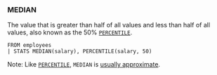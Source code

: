 <!--
This is generated by ESQL’s AbstractFunctionTestCase. Do no edit it. See ../README.md for how to regenerate it.
-->

### MEDIAN
The value that is greater than half of all values and less than half of all values, also known as the 50% [`PERCENTILE`](https://www.elastic.co/docs/reference/elasticsearch/query-languages/esql/esql-functions-operators#esql-percentile).

```esql
FROM employees
| STATS MEDIAN(salary), PERCENTILE(salary, 50)
```
Note: Like [`PERCENTILE`](https://www.elastic.co/docs/reference/elasticsearch/query-languages/esql/esql-functions-operators#esql-percentile), `MEDIAN` is [usually approximate](https://www.elastic.co/docs/reference/elasticsearch/query-languages/esql/esql-functions-operators#esql-percentile-approximate).
